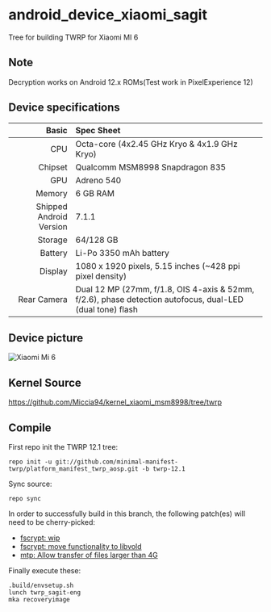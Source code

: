 # android_device_xiaomi_sagit

Tree for building TWRP for Xiaomi MI 6

## Note

Decryption works on Android 12.x ROMs(Test work in PixelExperience 12)

## Device specifications

Basic   | Spec Sheet
-------:|:-------------------------
CPU     | Octa-core (4x2.45 GHz Kryo & 4x1.9 GHz Kryo)
Chipset | Qualcomm MSM8998 Snapdragon 835
GPU     | Adreno 540
Memory  | 6 GB RAM
Shipped Android Version | 7.1.1
Storage | 64/128 GB
Battery | Li-Po 3350 mAh battery
Display | 1080 x 1920 pixels, 5.15 inches (~428 ppi pixel density)
Rear Camera  | Dual 12 MP (27mm, f/1.8, OIS 4-axis & 52mm, f/2.6), phase detection autofocus, dual-LED (dual tone) flash


## Device picture

![Xiaomi Mi 6](https://xiaomi-mi.com/uploads/CatalogueImage/xiaomi-mi-6-exclusive-edition-6gb128gb-dual-sim-ceramic-black-01_15554_1492602917.jpg "Xiaomi Mi 6 in black")

## Kernel Source

https://github.com/Miccia94/kernel_xiaomi_msm8998/tree/twrp

## Compile

First repo init the TWRP 12.1 tree:

```shell
repo init -u git://github.com/minimal-manifest-twrp/platform_manifest_twrp_aosp.git -b twrp-12.1
```

Sync source:

```shell
repo sync
```

In order to successfully build in this branch, the following patch(es) will need to be cherry-picked:

- [fscrypt: wip](https://gerrit.twrp.me/c/android_bootable_recovery/+/5405)
- [fscrypt: move functionality to libvold](https://gerrit.twrp.me/c/android_system_vold/+/5540)
- [mtp: Allow transfer of files larger than 4G](https://gerrit.twrp.me/c/android_bootable_recovery/+/5689)

Finally execute these:

```
.build/envsetup.sh
lunch twrp_sagit-eng
mka recoveryimage
```
